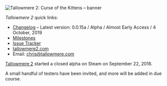 ![Tallowmere 2: Curse of the Kittens – banner](https://i.imgur.com/78YrV6R.jpg)

_Tallowmere 2_ quick links:
- [Changelog](https://github.com/ChrisNZL/Tallowmere2/wiki/Changelog) – Latest version: 0.0.15a / Alpha / Almost Early Access / 4 October, 2019
- [Milestones](https://github.com/ChrisNZL/Tallowmere2/milestones)
- [Issue Tracker](https://github.com/ChrisNZL/Tallowmere2/issues)
- [tallowmere2.com](https://www.tallowmere2.com)
- Email: [chris@tallowmere.com](mailto:chris@tallowmere.com)



[Tallowmere 2](https://www.tallowmere2.com/) started a closed alpha on Steam on September 22, 2018.

A small handful of testers have been invited, and more will be added in due course.
